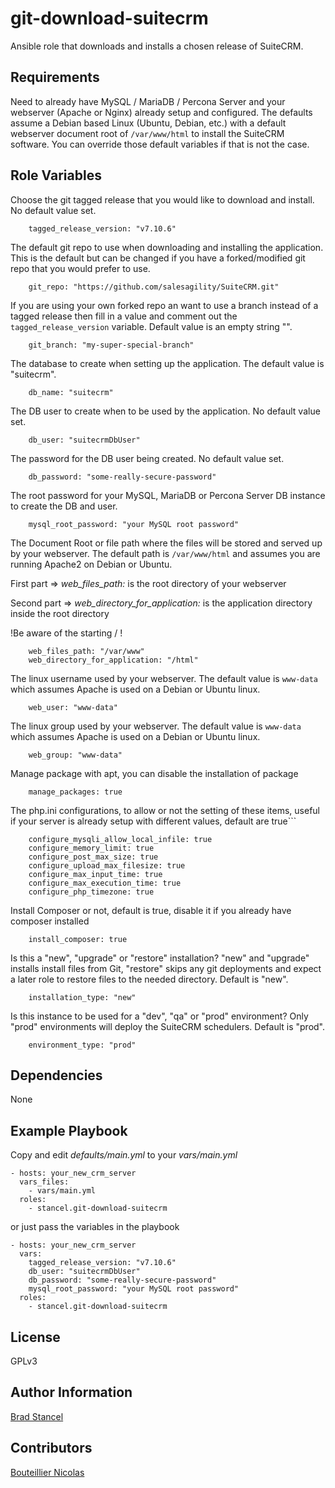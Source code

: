 git-download-suitecrm
=========

Ansible role that downloads and installs a chosen release of SuiteCRM. 

Requirements
------------

Need to already have MySQL / MariaDB / Percona Server and your webserver (Apache or Nginx) already setup and configured. The defaults assume a Debian based Linux (Ubuntu, Debian, etc.) with a default webserver document root of `/var/www/html` to install the SuiteCRM software. You can override those default variables if that is not the case.

Role Variables
--------------

Choose the git tagged release that you would like to download and install. No default value set.  

```
	tagged_release_version: "v7.10.6"
```
The default git repo to use when downloading and installing the application. This is the default but can be changed if you have a forked/modified git repo that you would prefer to use.

```
	git_repo: "https://github.com/salesagility/SuiteCRM.git"
```
If you are using your own forked repo an want to use a branch instead of a tagged release then fill in a value and comment out the `tagged_release_version` variable. Default value is an empty string "".  
 
```
	git_branch: "my-super-special-branch"
```
The database to create when setting up the application. The default value is "suitecrm".

```
	db_name: "suitecrm"
```
The DB user to create when to be used by the application. No default value set.

```
	db_user: "suitecrmDbUser"
```
The password for the DB user being created. No default value set.

```
	db_password: "some-really-secure-password"
```
The root password for your MySQL, MariaDB or Percona Server DB instance to create the DB and user.

```
	mysql_root_password: "your MySQL root password"
```
The Document Root or file path where the files will be stored and served up by your webserver. The default path is `/var/www/html` and assumes you are running Apache2 on Debian or Ubuntu.

First part => *web_files_path:* is the root directory of your webserver

Second part =>  *web_directory_for_application:* is the application directory inside the root directory

!Be aware of the starting / !

```
    web_files_path: "/var/www"
    web_directory_for_application: "/html"
```
The linux username used by your webserver. The default value is `www-data` which assumes Apache is used on a Debian or Ubuntu linux.

```
	web_user: "www-data"
```
The linux group used by your webserver. The default value is `www-data` which assumes Apache is used on a Debian or Ubuntu linux.

```
	web_group: "www-data"
```

Manage package with apt, you can disable the installation of package
```
	manage_packages: true
```

The php.ini configurations, to allow or not the setting of these items, useful if your server is already setup with different values, default are true```
```
	configure_mysqli_allow_local_infile: true
	configure_memory_limit: true
	configure_post_max_size: true
	configure_upload_max_filesize: true
	configure_max_input_time: true
	configure_max_execution_time: true
	configure_php_timezone: true
```

Install Composer or not, default is true, disable it if you already have composer installed
```
	install_composer: true
```

Is this a "new", "upgrade" or "restore" installation? "new" and "upgrade" installs install files from Git, "restore" skips any git deployments and expect a later role to restore files to the needed directory. Default is "new".
```
	installation_type: "new"
```

Is this instance to be used for a "dev", "qa" or "prod" environment? Only "prod" environments will deploy the SuiteCRM schedulers. Default is "prod".
```
	environment_type: "prod"
```

Dependencies
------------

None

Example Playbook
----------------

Copy and edit *defaults/main.yml* to your *vars/main.yml*

	- hosts: your_new_crm_server
	  vars_files:
	    - vars/main.yml
	  roles:
	    - stancel.git-download-suitecrm


or just pass the variables in the playbook


	- hosts: your_new_crm_server 
	  vars:
		tagged_release_version: "v7.10.6"
		db_user: "suitecrmDbUser"
		db_password: "some-really-secure-password"
		mysql_root_password: "your MySQL root password"
	  roles:
	    - stancel.git-download-suitecrm

License
-------

GPLv3

Author Information
------------------

[Brad Stancel](https://github.com/stancel) 

Contributors
------------------

[Bouteillier Nicolas](https://github.com/nicolas-san)

